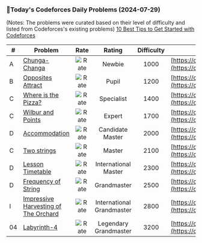 ### 🌟Today's Codeforces Daily Problems (2024-07-29)
(Notes: The problems were curated based on their level of difficulty and listed from Codeforces's existing problems)
[10 Best Tips to Get Started with Codeforces](https://github.com/ika9810/Codeforces-Daily-Problems/blob/main/10%20Best%20Tips%20to%20Get%20Started%20with%20Codeforces.md)

| # | Problem | Rate| Rating | Difficulty | Contest |
|---| ----- | :--------: | :----------: | :----------: | ---------- |
|A|[Chunga-Changa](https://codeforces.com/contest/1181/problem/A)|![Rate](https://img.shields.io/badge/Newbie-1000-lightgrey)|Newbie|1000|[https://codeforces.com/contest/1181](https://codeforces.com/contest/1181)|
|B|[Opposites Attract](https://codeforces.com/contest/131/problem/B)|![Rate](https://img.shields.io/badge/Pupil-1200-brightgreen)|Pupil|1200|[https://codeforces.com/contest/131](https://codeforces.com/contest/131)|
|C|[Where is the Pizza?](https://codeforces.com/contest/1670/problem/C)|![Rate](https://img.shields.io/badge/Specialist-1400-9cf)|Specialist|1400|[https://codeforces.com/contest/1670](https://codeforces.com/contest/1670)|
|C|[Wilbur and Points](https://codeforces.com/contest/596/problem/C)|![Rate](https://img.shields.io/badge/Expert-1700-blue)|Expert|1700|[https://codeforces.com/contest/596](https://codeforces.com/contest/596)|
|D|[Accommodation](https://codeforces.com/contest/1804/problem/D)|![Rate](https://img.shields.io/badge/Candidate%20Master-2000-blueviolet)|Candidate Master|2000|[https://codeforces.com/contest/1804](https://codeforces.com/contest/1804)|
|C|[Two strings](https://codeforces.com/contest/762/problem/C)|![Rate](https://img.shields.io/badge/Master-2100-orange)|Master|2100|[https://codeforces.com/contest/762](https://codeforces.com/contest/762)|
|D|[Lesson Timetable](https://codeforces.com/contest/37/problem/D)|![Rate](https://img.shields.io/badge/International%20Master-2300-orange)|International Master|2300|[https://codeforces.com/contest/37](https://codeforces.com/contest/37)|
|D|[Frequency of String](https://codeforces.com/contest/963/problem/D)|![Rate](https://img.shields.io/badge/Grandmaster-2500-red)|Grandmaster|2500|[https://codeforces.com/contest/963](https://codeforces.com/contest/963)|
|I|[Impressive Harvesting of The Orchard](https://codeforces.com/contest/1425/problem/I)|![Rate](https://img.shields.io/badge/International%20Grandmaster-2800-red)|International Grandmaster|2800|[https://codeforces.com/contest/1425](https://codeforces.com/contest/1425)|
|04|[Labyrinth-4](https://codeforces.com/contest/921/problem/04)|![Rate](https://img.shields.io/badge/Legendary%20Grandmaster-3200-red)|Legendary Grandmaster|3200|[https://codeforces.com/contest/921](https://codeforces.com/contest/921)|
